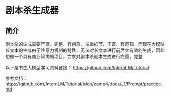 # 剧本杀生成器
## 简介
剧本杀的生成需要严谨、完整、有创意、注重细节、丰富、有逻辑，而现在大模型长文本的生成由于注意力机制的特性，无法对长文本进行前后文有效的生成，因此想做一个具有商业倾向的项目，力求对剧本杀剧本生成进行完善，完整



以下是书生大模型学习资料链接：
https://github.com/InternLM/Tutorial

参考文档：https://github.com/InternLM/Tutorial/blob/camp4/docs/L1/Prompt/practice.md
